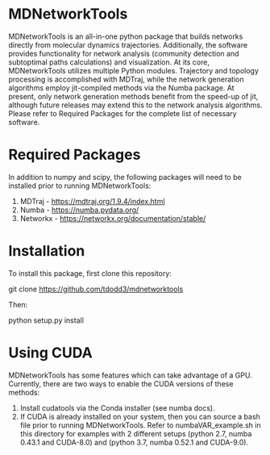 # MDNetworkTools

MDNetworkTools is an all-in-one python package that builds networks directly from molecular dynamics trajectories. Additionally, the software
provides functionality for network analysis (community detection and subtoptimal paths calculations) and visualization. 
At its core, MDNetworkTools utilizes multiple Python modules. Trajectory and topology processing is accomplished with MDTraj, while the network generation
algorithms employ jit-compiled methods via the Numba package. At present, only network generation methods benefit from the speed-up of jit, although future releases
may extend this to the network analysis algorithms. Please refer to Required Packages for the complete list of necessary software.

# Required Packages
In addition to numpy and scipy, the following packages will need to be installed prior to running MDNetworkTools:
1) MDTraj - https://mdtraj.org/1.9.4/index.html
2) Numba - https://numba.pydata.org/
3) Networkx - https://networkx.org/documentation/stable/

# Installation
To install this package, first clone this repository:

git clone https://github.com/tdodd3/mdnetworktools

Then:

python setup.py install

# Using CUDA
MDNetworkTools has some features which can take advantage of a GPU. Currently, there are two ways to 
enable the CUDA versions of these methods:

1) Install cudatools via the Conda installer (see numba docs).
2) If CUDA is already installed on your system, then you can source a bash file prior to running MDNetworkTools.
Refer to numbaVAR_example.sh in this directory for examples with 2 different setups (python 2.7, numba 0.43.1 and CUDA-8.0)
and (python 3.7, numba 0.52.1 and CUDA-9.0).
